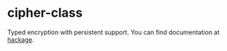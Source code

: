 # cipher-class

Typed encryption with persistent support. You can find documentation at [hackage](http://hackage.haskell.org/package/cipher-class/docs/CipherClass.html).

